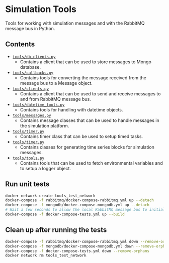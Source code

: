 # Simulation Tools

Tools for working with simulation messages and with the RabbitMQ message bus in Python.

## Contents

- [`tools/db_clients.py`](tools/db_clients.py)
    - Contains a client that can be used to store messages to Mongo database.
- [`tools/callbacks.py`](tools/callbacks.py)
    - Contains tools for converting the message received from the message bus to a Message object.
- [`tools/clients.py`](tools/clients.py)
    - Contains a client that can be used to send and receive messages to and from RabbitMQ message bus.
- [`tools/datetime_tools.py`](tools/datetime_tools.py)
    - Contains tools for handling with datetime objects.
- [`tools/messages.py`](tools/messages.py)
    - Contains message classes that can be used to handle messages in the simulation platform.
- [`tools/timer.py`](tools/timer.py)
    - Contains timer class that can be used to setup timed tasks.
- [`tools/timer.py`](tools/timeseries.py)
    - Contains classes for generating time series blocks for simulation messages.
- [`tools/tools.py`](tools/tools.py)
    - Contains tools that can be used to fetch environmental variables and to setup a logger object.

## Run unit tests

```bash
docker network create tools_test_network
docker-compose -f rabbitmq/docker-compose-rabbitmq.yml up --detach
docker-compose -f mongodb/docker-compose-mongodb.yml up --detach
# Wait a few seconds to allow the local RabbitMQ message bus to initialize.
docker-compose -f docker-compose-tests.yml up --build
```

## Clean up after running the tests

```bash
docker-compose -f rabbitmq/docker-compose-rabbitmq.yml down --remove-orphans
docker-compose -f mongodb/docker-compose-mongodb.yml down --remove-orphans
docker-compose -f docker-compose-tests.yml down --remove-orphans
docker network rm tools_test_network
```
